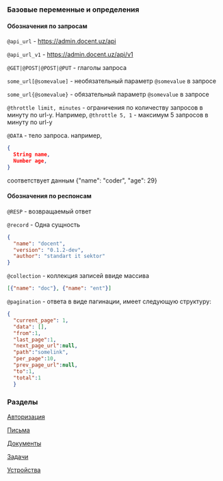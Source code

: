 <h3>Базовые переменные и определения</h3>

<h4>Обозначения по запросам</h4>

`@api_url` - https://admin.docent.uz/api

`@api_url_v1` - https://admin.docent.uz/api/v1

`@GET|@POST|@POST|@PUT` - глаголы запроса

`some_url[@somevalue]` - необязательный параметр `@somevalue` в запросе

`some_url{@somevalue}` - обязательный параметр `@somevalue` в запросе

`@throttle limit, minutes` - ограничения по количеству запросов в минуту по url-у. Например, `@throttle 5, 1` - максимум 5 запросов в минуту по url-у

`@DATA` - тело запроса. например, 
```json
{
  String name,
  Number age,
}
```
соответствует данным {"name": "coder", "age": 29}

<h4>Обозначения по респонсам</h4>

`@RESP` - возвращаемый ответ

`@record` - Одна сущность
```json
{
  "name": "docent",
  "version": "0.1.2-dev",
  "author": "standart it sektor"
}
```

`@collection` - коллекция записей ввиде массива
```json
[{"name": "doc"}, {"name": "ent"}]
```


`@pagination` - ответа в виде пагинации, имеет следующую структуру:
```json
{
  "current_page": 1,
  "data": [],
  "from":1,
  "last_page":1,
  "next_page_url":null,
  "path":"somelink",
  "per_page":10,
  "prev_page_url":null,
  "to":1,
  "total":1
  }
```

<h3>Разделы</h3>

[Авторизация](./auth/index.md)

[Письма](./messages/index.md)

[Документы](./documents/index.md)

[Задачи](./tasks/index.md)

[Устройства](./devices/index.md)


